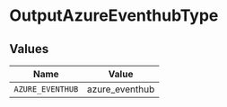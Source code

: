 # OutputAzureEventhubType


## Values

| Name             | Value            |
| ---------------- | ---------------- |
| `AZURE_EVENTHUB` | azure_eventhub   |